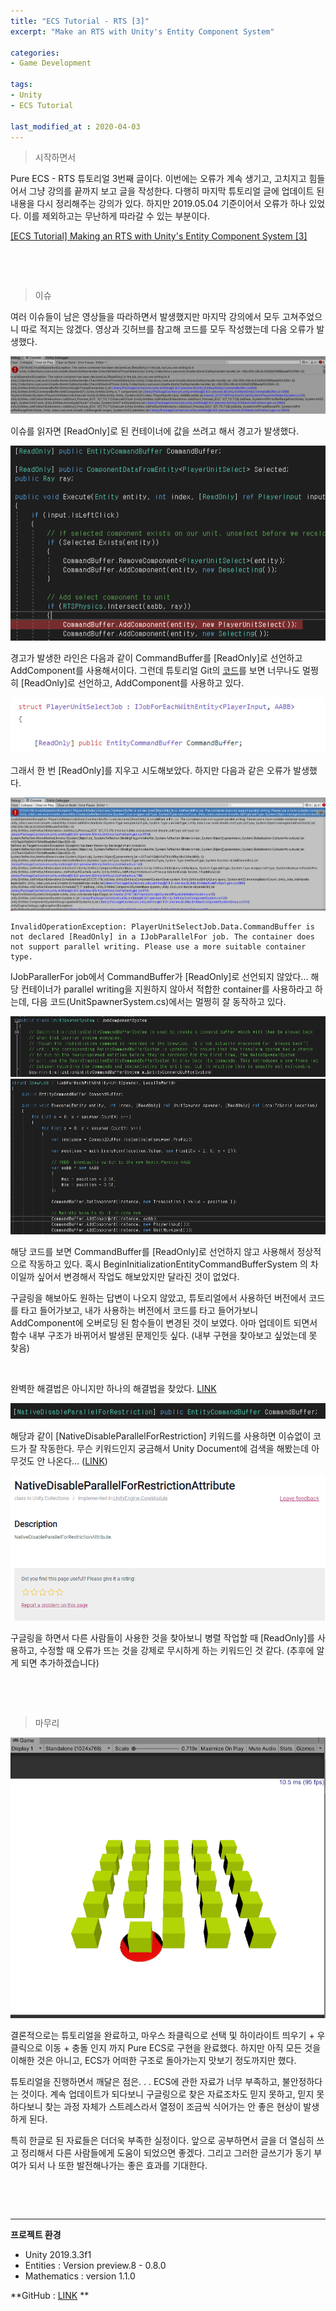 ```yaml
---
title: "ECS Tutorial - RTS [3]"
excerpt: "Make an RTS with Unity's Entity Component System"

categories:
- Game Development

tags:
- Unity
- ECS Tutorial

last_modified_at : 2020-04-03
---
```


> 시작하면서

 Pure ECS - RTS 튜토리얼 3번째 글이다. 이번에는 오류가 계속 생기고, 고치지고 힘들어서 그냥 강의를 끝까지 보고 글을 작성한다. 다행히 마지막 튜토리얼 글에 업데이트 된 내용을 다시 정리해주는 강의가 있다. 하지만 2019.05.04 기준이어서 오류가 하나 있었다. 이를 제외하고는 무난하게 따라갈 수 있는 부분이다.

 [[ECS Tutorial] Making an RTS with Unity's Entity Component System [3]](https://www.youtube.com/watch?v=d1Pl0c_6uqo&list=PL13LVknaRwqyN4vKyeZwjcVlkjuvYgYwq&index=7)    

​    

​    



> 이슈

 여러 이슈들이 남은 영상들을 따라하면서 발생했지만 마지막 강의에서 모두 고쳐주었으니 따로 적지는 않겠다. 영상과 깃허브를 참고해 코드를 모두 작성했는데 다음 오류가 발생했다.

<img src="..\..\..\assets\images\ECS\RTS_Tutorial\ECS_RTS_Tutorial_03.PNG" alt="ECS_RTS_Tutorial_03">

 이슈를 읽자면 [ReadOnly]로 된 컨테이너에 값을 쓰려고 해서 경고가 발생했다.

<img src="..\..\..\assets\images\ECS\RTS_Tutorial\ECS_RTS_Tutorial_04.PNG" alt="ECS_RTS_Tutorial_04">

 경고가 발생한 라인은 다음과 같이 CommandBuffer를 [ReadOnly]로 선언하고 AddComponent를 사용해서이다. 그런데 튜토리얼 Git의 [코드](https://github.com/skhamis/Unity-ECS-RTS/blob/master/Assets/Systems/PlayerUnitSelectSystem.cs)를 보면 너무나도 멀쩡히 [ReadOnly]로 선언하고, AddComponent를 사용하고 있다.

<img src="..\..\..\assets\images\ECS\RTS_Tutorial\ECS_RTS_Tutorial_05.PNG" alt="ECS_RTS_Tutorial_05">

 그래서 한 번 [ReadOnly]를 지우고 시도해보았다. 하지만 다음과 같은 오류가 발생했다.

<img src="..\..\..\assets\images\ECS\RTS_Tutorial\ECS_RTS_Tutorial_06.PNG" alt="ECS_RTS_Tutorial_06">

```
InvalidOperationException: PlayerUnitSelectJob.Data.CommandBuffer is not declared [ReadOnly] in a IJobParallelFor job. The container does not support parallel writing. Please use a more suitable container type.
```

 IJobParallerFor job에서 CommandBuffer가 [ReadOnly]로 선언되지 않았다... 해당 컨테이너가 parallel writing을 지원하지 않아서 적합한 container를 사용하라고 하는데,  다음 코드(UnitSpawnerSystem.cs)에서는 멀쩡히 잘 동작하고 있다.

<img src="..\..\..\assets\images\ECS\RTS_Tutorial\ECS_RTS_Tutorial_07.PNG" alt="ECS_RTS_Tutorial_07">

<img src="..\..\..\assets\images\ECS\RTS_Tutorial\ECS_RTS_Tutorial_08.PNG" alt="ECS_RTS_Tutorial_08">

 해당 코드를 보면 CommandBuffer를 [ReadOnly]로 선언하지 않고 사용해서 정상적으로 작동하고 있다. 혹시 BeginInitializationEntityCommandBufferSystem 의 차이일까 싶어서 변경해서 작업도 해보았지만 달라진 것이 없었다.

 구글링을 해보아도 원하는 답변이 나오지 않았고, 튜토리얼에서 사용하던 버전에서 코드를 타고 들어가보고, 내가 사용하는 버전에서 코드를 타고 들어가보니 AddComponent에 오버로딩 된 함수들이 변경된 것이 보였다. 아마 업데이트 되면서 함수 내부 구조가 바뀌어서 발생된 문제인듯 싶다. (내부 구현을 찾아보고 싶었는데 못 찾음)    

​    

 완벽한 해결법은 아니지만 하나의 해결법을 찾았다. [LINK](https://stackoverflow.com/questions/50853372/how-to-pass-entities-to-a-job-to-add-components) 

<img src="..\..\..\assets\images\ECS\RTS_Tutorial\ECS_RTS_Tutorial_09.PNG" alt="ECS_RTS_Tutorial_09">

 해당과 같이 [NativeDisableParallelForRestriction] 키워드를 사용하면 이슈없이 코드가 잘 작동한다. 무슨 키워드인지 궁금해서 Unity Document에 검색을 해봤는데 아무것도 안 나온다... ([LINK](https://docs.unity3d.com/ScriptReference/Unity.Collections.NativeDisableParallelForRestrictionAttribute.html))

<img src="..\..\..\assets\images\ECS\RTS_Tutorial\ECS_RTS_Tutorial_10.PNG" alt="ECS_RTS_Tutorial_10">

 구글링을 하면서 다른 사람들이 사용한 것을 찾아보니 병렬 작업할 때 [ReadOnly]를 사용하고, 수정할 때 오류가 뜨는 것을 강제로 무시하게 하는 키워드인 것 같다. (추후에 알게 되면 추가하겠습니다)    

​    

​    

> 마무리 

 <img src="..\..\..\assets\images\ECS\RTS_Tutorial\ECS_RTS_Tutorial_11.PNG" alt="ECS_RTS_Tutorial_11">

 결론적으로는 튜토리얼을 완료하고, 마우스 좌클릭으로 선택 및 하이라이트 띄우기 + 우클릭으로 이동 + 충돌 인지 까지 Pure ECS로 구현을 완료했다. 하지만 아직 모든 것을 이해한 것은 아니고, ECS가 어떠한 구조로 돌아가는지 맛보기 정도까지만 했다.

 튜토리얼을 진행하면서 깨달은 점은. . . ECS에 관한 자료가 너무 부족하고, 불안정하다는 것이다. 계속 업데이트가 되다보니 구글링으로 찾은 자료조차도 믿지 못하고, 믿지 못하다보니 찾는 과정 자체가 스트레스라서 열정이 조금씩 식어가는 안 좋은 현상이 발생하게 된다.

 특히 한글로 된 자료들은 더더욱 부족한 실정이다. 앞으로 공부하면서 글을 더 열심히 쓰고 정리해서 다른 사람들에게 도움이 되었으면 좋겠다. 그리고 그러한 글쓰기가 동기 부여가 되서 나 또한 발전해나가는 좋은 효과를 기대한다.    

​    

​      

---

**프로젝트 환경**

- Unity 2019.3.3f1
- Entities : Version preview.8 - 0.8.0
- Mathematics : version 1.1.0

**GitHub : [LINK](https://github.com/GyutaeLee/CG_SHOOT/tree/master/CG_SHOOT/Assets/_GYUTAE/Practice) **

​    